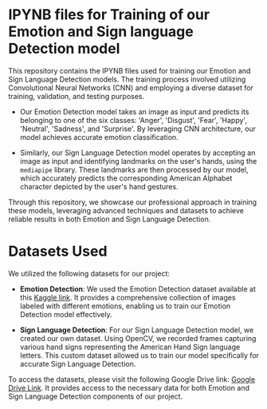 # IPYNB files for Training of our Emotion and Sign language Detection model
This repository contains the IPYNB files used for training our Emotion and Sign Language Detection models. The training process involved utilizing Convolutional Neural Networks (CNN) and employing a diverse dataset for training, validation, and testing purposes.

* Our Emotion Detection model takes an image as input and predicts its belonging to one of the six classes: 'Anger', 'Disgust', 'Fear', 'Happy', 'Neutral', 'Sadness', and 'Surprise'. By leveraging CNN architecture, our model achieves accurate emotion classification.

* Similarly, our Sign Language Detection model operates by accepting an image as input and identifying landmarks on the user's hands, using the `mediapipe` library. These landmarks are then processed by our model, which accurately predicts the corresponding American Alphabet character depicted by the user's hand gestures.

Through this repository, we showcase our professional approach in training these models, leveraging advanced techniques and datasets to achieve reliable results in both Emotion and Sign Language Detection.

# Datasets Used


We utilized the following datasets for our project:

* **Emotion Detection**: We used the Emotion Detection dataset available at this [Kaggle link](https://www.kaggle.com/datasets/ananthu017/emotion-detection-fer). It provides a comprehensive collection of images labeled with different emotions, enabling us to train our Emotion Detection model effectively.

* **Sign Language Detection**: For our Sign Language Detection model, we created our own dataset. Using OpenCV, we recorded frames capturing various hand signs representing the American Hand Sign language letters. This custom dataset allowed us to train our model specifically for accurate Sign Language Detection.

To access the datasets, please visit the following Google Drive link: [Google Drive Link](https://drive.google.com/drive/folders/1p3QviZMkpTyyijICqSa0K4QFP7RoQf-H?usp=sharing). It provides access to the necessary data for both Emotion and Sign Language Detection components of our project.
